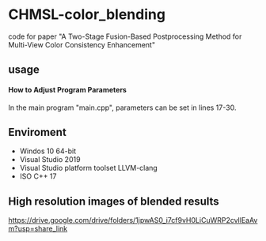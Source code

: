 # CHMSL-color_blending
code for paper "A Two-Stage Fusion-Based Postprocessing Method for Multi-View Color Consistency Enhancement"

## usage

#### How to Adjust Program Parameters

In the main program "main.cpp", parameters can be set in lines 17-30. 

## Enviroment
* Windos 10 64-bit
* Visual Studio 2019
* Visual Studio platform toolset LLVM-clang
* ISO C++ 17 

## High resolution images of blended results
https://drive.google.com/drive/folders/1jpwAS0_i7cf9vH0LiCuWRP2cvllEaAvm?usp=share_link
